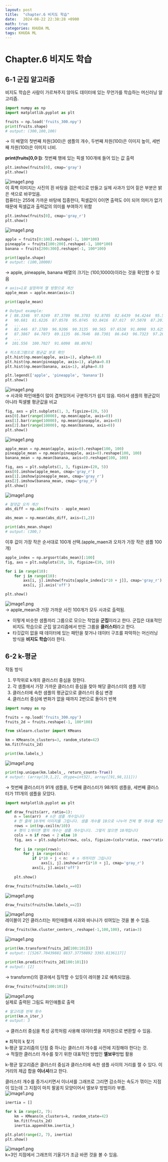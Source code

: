 ```yaml
---
layout: post
title:  "chapter.6 비지도 학습"
date:   2024-08-22 22:38:28 +0900
math: true
categories: KHUDA ML
tags: KHUDA ML
---
```


# Chapter.6 비지도 학습  
## 6-1 군집 알고리즘  
비지도 학습은 사람이 가르쳐주지 않아도 데이터에 있는 무언가를 학습하는 머신러닝 알고리즘.  

```python
import numpy as np
import matplotlib.pyplot as plt

fruits = np.load('fruits_300.npy')
print(fruits.shape)
# output: (300,100,100)
```
→ 이 배열의 첫번째 차원(300)은 샘플의 개수, 두번째 차원(100)은 이미지 높이, 세번째 차원(100)은 이미지 너비.  

**print(fruits[0,0:])**: 첫번째 행에 있는 픽셀 100개에 들어 있는 값 출력  

```python
plt.imshow(fruits[0], cmap='gray')
plt.show()
```
![image1.png](/assets/images/HW6/image1.png)    
이 흑백 이미지는 사진의 흰 바탕을 검은색으로 만들고 실제 사과가 있어 짙은 부분은 밝은 색으로 바꾸었음.  
컴퓨터는 255에 가까운 바탕에 집중한다, 픽셀값이 0이면 출력도 0이 되어 의미가 없기 때문에 픽셀값과 출력값의 의미를 부여하기 위함  

```python
plt.imshow(fruits[0], cmap='gray_r')
plt.show()
```
![image1.png](/assets/images/HW6/image2.png)    

```python
apple = fruits[0:100].reshape(-1, 100*100)
pineapple = fruits[100:200].reshape(-1, 100*100)
banana = fruits[200:300].reshape(-1, 100*100)

print(apple.shape)
# output: (100,10000)
```
→ apple, pineapple, banana 배열의 크기는 (100,10000)이라는 것을 확인할 수 있음  

```python
# axis=1로 설정하여 열 방향으로 계산
apple_mean = apple.mean(axis=1)

print(apple_mean)

# Output example:
# [ 88.3346  97.9249  87.3709  98.3703  92.8705  82.6439  94.4244  95.5999
#   90.681  81.6226  87.0578  95.0745  93.8416  87.017  97.5078  87.2019
#   ...
#   82.446  87.1789  96.9206  90.3135  90.565  97.6538  91.0098  93.6252
#   87.3867  84.7073  89.1135  86.7646  88.7301  86.643  96.7323  97.2604
#   ...
#  101.556  100.7027  91.6098  88.8976]
```

```python
# 히스토그램으로 평균값 분포 확인
plt.hist(np.mean(apple, axis=1), alpha=0.8)
plt.hist(np.mean(pineapple, axis=1), alpha=0.8)
plt.hist(np.mean(banana, axis=1), alpha=0.8)

plt.legend(['apple', 'pineapple', 'banana'])
plt.show()
```
![image1.png](/assets/images/HW6/image3.png)   
→ 사과와 파인애플이 많이 겹쳐있어서 구분하기가 쉽지 않음. 따라서 샘플의 평균값이 아니라 픽셀별 평균값을 비교  

```python
fig, axs = plt.subplots(1, 3, figsize=(20, 5))
axs[0].bar(range(10000), np.mean(apple, axis=0))
axs[1].bar(range(10000), np.mean(pineapple, axis=0))
axs[2].bar(range(10000), np.mean(banana, axis=0))
plt.show()
```
![image1.png](/assets/images/HW6/image4.png)   

```python
apple_mean = np.mean(apple, axis=0).reshape(100, 100)
pineapple_mean = np.mean(pineapple, axis=0).reshape(100, 100)
banana_mean = np.mean(banana, axis=0).reshape(100, 100)

fig, axs = plt.subplots(1, 3, figsize=(20, 5))
axs[0].imshow(apple_mean, cmap='gray_r')
axs[1].imshow(pineapple_mean, cmap='gray_r')
axs[2].imshow(banana_mean, cmap='gray_r')
plt.show()
```
![image1.png](/assets/images/HW6/image5.png)   

```python
# 절댓값 오차 계산
abs_diff = np.abs(fruits - apple_mean)

abs_mean = np.mean(abs_diff, axis=(1,2))

print(abs_mean.shape)
# output: (300,)
```
이후 값이 가장 작은 순서대로 100개 선택.(apple_maen과 오차가 가장 작은 샘플 100개)  

```python
apple_index = np.argsort(abs_mean)[:100]
fig, axs = plt.subplots(10, 10, figsize=(10, 10))

for i in range(10):
    for j in range(10):
        axs[i, j].imshow(fruits[apple_index[i*10 + j]], cmap='gray_r')
        axs[i, j].axis('off')

plt.show()
```
![image1.png](/assets/images/HW6/image6.png)   
→ apple_mean과 가장 가까운 사진 100개가 모두 사과로 출력됨.  

- 이렇게 비슷한 샘플끼리 그룹으로 모으는 작업을 **군집**이라고 한다. 군집은 대표적인 비지도 학습으로 군집 알고리즘에서 만든 그룹을 **클러스터**라고 한다.  
- 타깃값이 없을 때 데이터에 있는 패턴을 찾거나 데이터 구조를 파악하는 머신러닝 방식을 **비지도 학습**이라 한다.  

## 6-2 k-평균  

작동 방식  
1. 무작위로 k개의 클러스터 중심을 정한다.  
2. 각 샘플에서 가장 가까운 클러스터 중심을 찾아 해당 클러스터의 샘플 지정  
3. 클러스터에 속한 샘플의 평균값으로 클러스터 중심 변경  
4. 클러스터 중심에 변화가 없을 때까지 2번으로 돌아가 반복  

```python
import numpy as np

fruits = np.load('fruits_300.npy')
fruits_2d = fruits.reshape(-1, 100*100)

from sklearn.cluster import KMeans

km = KMeans(n_clusters=3, random_state=42)
km.fit(fruits_2d)

print(km.labels_)
```
![image1.png](/assets/images/HW6/image7.png)   

```python
print(np.unique(km.labels_, return_counts-True))
# output: (array([0,1,2], dtype=int32), array([91,98,111]))
```
→ 첫번째 클러스터가 91개 샘플을, 두번째 클러스터가 98개의 샘플을, 세번째 클러스터가 111개의 샘플을 모았다.  

```python
import matplotlib.pyplot as plt

def draw_fruits(arr, ratio=1):
    n = len(arr)  # n은 샘플 개수입니다
    # 한 줄에 10개씩 이미지를 그립니다. 샘플 개수를 10으로 나누어 전체 행 개수를 계산합니다.
    rows = int(np.ceil(n/10))  
    # 행이 1개이면 열의 개수는 샘플 개수입니다. 그렇지 않으면 10개입니다
    cols = n if rows < 2 else 10
    fig, axs = plt.subplots(rows, cols, figsize=(cols*ratio, rows*ratio), squeeze=False)
    
    for i in range(rows):
        for j in range(cols):
            if i*10 + j < n:  # n 개까지만 그립니다
                axs[i, j].imshow(arr[i*10 + j], cmap='gray_r')
            axs[i, j].axis('off')
    
    plt.show()

draw_fruits(fruits[km.labels_==0])
```
![image1.png](/assets/images/HW6/image8.png)   

```python
draw_fruits(fruits[km.labels_==2])
```
![image1.png](/assets/images/HW6/image9.png)   
레이블이 2인 클러스터는 파인애플에 사과와 바나나가 섞여있는 것을 볼 수 있음.  

```python
draw_fruits(km.cluster_centers_.reshape(-1,100,100), ratio=3)
```
![image1.png](/assets/images/HW6/image10.png)   

```python
print(km.transform(fruits_2d[100:101]))
# output: [[5267.70439881 8837.37750892 3393.8136117]]

print(km.predict(fruits_2d[100:101]))
# output: [2]
```
→ transform()의 결과에서 짐작할 수 있듯이 레이블 2로 예측되었음.  

```python
draw_fruits(fruits[100:101])
```
![image1.png](/assets/images/HW6/image11.png)  
실제로 출력된 그림도 파인애플로 출력  

```python
# 알고리즘 반복 횟수
print(km.n_iter_)
# output: 3
```
→ 클러스터 중심을 특성 공학처럼 사용해 데이터셋을 저차원으로 변환할 수 있음.  

※ 최적의 k 찾기  
k-평균 알고리즘의 단점 중 하나는 클러스터 개수를 사전에 지정해야 한다는 것.  
→ 적절한 클러스터 개수를 찾기 위한 대표적인 방법인 **엘보우**방법 활용  

k-평균 알고리즘은 클러스터 중심과 클러스터에 속한 샘플 사이의 거리를 잴 수 있다. 이 거리의 제곱 합을 **이너셔**라고 한다.  

클러스터 개수를 증가시키면서 이너셔를 그래프로 그리면 감소하는 속도가 꺾이는 지점이 있는데 그 지점이 마치 팔꿈치 모양이어서 엘보우 방법이라 부름.  
![image1.png](/assets/images/HW6/image12.png)  

```python
inertia = []

for k in range(2, 7):
    km = KMeans(n_clusters=k, random_state=42)
    km.fit(fruits_2d)
    inertia.append(km.inertia_)

plt.plot(range(2, 7), inertia)
plt.show()
```
![image1.png](/assets/images/HW6/image13.png)  
k=3인 지점에서 그래프의 기울기가 조금 바뀐 것을 볼 수 있음.  




